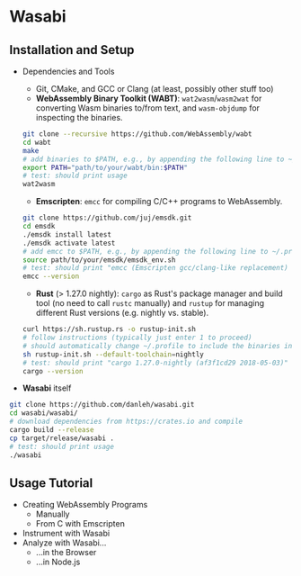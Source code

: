 # Wasabi

## Installation and Setup

- Dependencies and Tools
    * Git, CMake, and GCC or Clang (at least, possibly other stuff too) 
    * **WebAssembly Binary Toolkit (WABT)**: ```wat2wasm```/```wasm2wat``` for converting Wasm binaries to/from text, and ```wasm-objdump``` for inspecting the binaries.
    ```bash
    git clone --recursive https://github.com/WebAssembly/wabt
    cd wabt
    make
    # add binaries to $PATH, e.g., by appending the following line to ~/.profile
    export PATH="path/to/your/wabt/bin:$PATH"
    # test: should print usage
    wat2wasm
    ```
    
    * **Emscripten**: ```emcc``` for compiling C/C++ programs to WebAssembly.
    ```bash
    git clone https://github.com/juj/emsdk.git
    cd emsdk
    ./emsdk install latest
    ./emsdk activate latest
    # add emcc to $PATH, e.g., by appending the following line to ~/.profile
    source path/to/your/emsdk/emsdk_env.sh
    # test: should print "emcc (Emscripten gcc/clang-like replacement) 1.38.1" or similar
    emcc --version
    ``` 
    
    * **Rust** (> 1.27.0 nightly): ```cargo``` as Rust's package manager and build tool (no need to call ```rustc``` manually) and ```rustup``` for managing different Rust versions (e.g. nightly vs. stable).
    ```bash
    curl https://sh.rustup.rs -o rustup-init.sh
    # follow instructions (typically just enter 1 to proceed)
    # should automatically change ~/.profile to include the binaries in $PATH
    sh rustup-init.sh --default-toolchain=nightly
    # test: should print "cargo 1.27.0-nightly (af3f1cd29 2018-05-03)" or similar
    cargo --version 
    ```

- **Wasabi** itself
```bash
git clone https://github.com/danleh/wasabi.git
cd wasabi/wasabi/
# download dependencies from https://crates.io and compile
cargo build --release
cp target/release/wasabi .
# test: should print usage
./wasabi
```

## Usage Tutorial

- Creating WebAssembly Programs
    * Manually
    * From C with Emscripten
- Instrument with Wasabi
- Analyze with Wasabi...
    * ...in the Browser
    * ...in Node.js